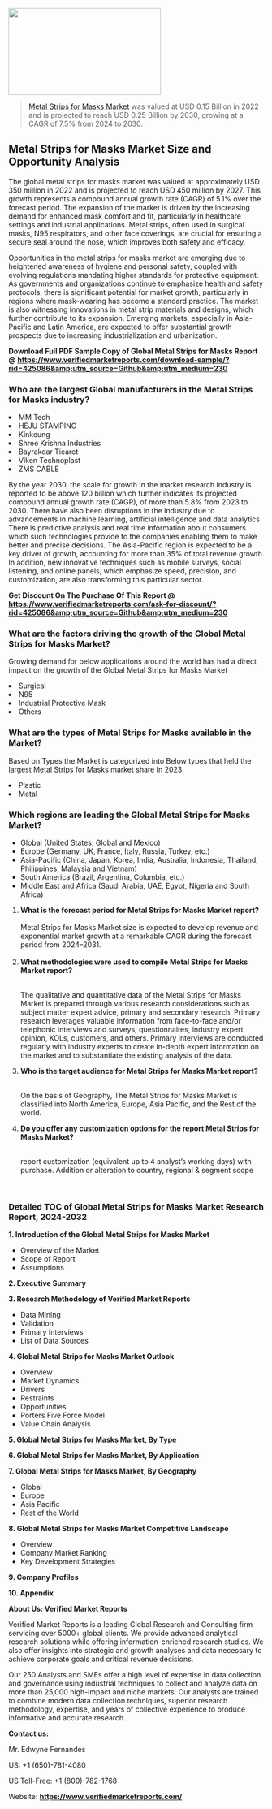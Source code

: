 <img src="https://ffe5etoiles.com/wp-content/uploads/2024/12/MST1-300x171.png" alt="" width="300" height="171" class="alignnone size-medium wp-image-20088" /><blockquote><p><p><a href="https://www.verifiedmarketreports.com/download-sample/?rid=425086&utm_source=Github&utm_medium=230" target="_blank">Metal Strips for Masks Market</a> was valued at USD 0.15 Billion in 2022 and is projected to reach USD 0.25 Billion by 2030, growing at a CAGR of 7.5% from 2024 to 2030.</p></blockquote><p><h2>Metal Strips for Masks Market Size and Opportunity Analysis</h2> <p>The global metal strips for masks market was valued at approximately USD 350 million in 2022 and is projected to reach USD 450 million by 2027. This growth represents a compound annual growth rate (CAGR) of 5.1% over the forecast period. The expansion of the market is driven by the increasing demand for enhanced mask comfort and fit, particularly in healthcare settings and industrial applications. Metal strips, often used in surgical masks, N95 respirators, and other face coverings, are crucial for ensuring a secure seal around the nose, which improves both safety and efficacy.</p> <p>Opportunities in the metal strips for masks market are emerging due to heightened awareness of hygiene and personal safety, coupled with evolving regulations mandating higher standards for protective equipment. As governments and organizations continue to emphasize health and safety protocols, there is significant potential for market growth, particularly in regions where mask-wearing has become a standard practice. The market is also witnessing innovations in metal strip materials and designs, which further contribute to its expansion. Emerging markets, especially in Asia-Pacific and Latin America, are expected to offer substantial growth prospects due to increasing industrialization and urbanization.</p> </p><p class=""><strong>Download Full PDF Sample Copy of Global Metal Strips for Masks Report @ <a href="https://www.verifiedmarketreports.com/download-sample/?rid=425086&amp;utm_source=Github&amp;utm_medium=230" target="_blank">https://www.verifiedmarketreports.com/download-sample/?rid=425086&amp;utm_source=Github&amp;utm_medium=230</a></strong></p><h3 id="" class="">Who are the largest Global manufacturers in the Metal Strips for Masks industry?</h3><p><li>MM Tech</li><li> HEJU STAMPING</li><li> Kinkeung</li><li> Shree Krishna Industries</li><li> Bayrakdar Ticaret</li><li> Viken Technoplast</li><li> ZMS CABLE</li></p><div class=""><div class="" dir="" data-message-author-role="" data-message-id="" data-message-model-slug=""><div class=""><div class=""><div class=""><div class="" dir="" data-message-author-role="" data-message-id="" data-message-model-slug=""><div class=""><div class=""><p>By the year 2030, the scale for growth in the market research industry is reported to be above 120 billion which further indicates its projected compound annual growth rate (CAGR), of more than 5.8% from 2023 to 2030. There have also been disruptions in the industry due to advancements in machine learning, artificial intelligence and data analytics There is predictive analysis and real time information about consumers which such technologies provide to the companies enabling them to make better and precise decisions. The Asia-Pacific region is expected to be a key driver of growth, accounting for more than 35% of total revenue growth. In addition, new innovative techniques such as mobile surveys, social listening, and online panels, which emphasize speed, precision, and customization, are also transforming this particular sector.</p><p><strong>Get Discount On The Purchase Of This Report @&nbsp; <a href="https://www.verifiedmarketreports.com/ask-for-discount/?rid=425086&amp;utm_source=Github&amp;utm_medium=230" target="_blank">https://www.verifiedmarketreports.com/ask-for-discount/?rid=425086&amp;utm_source=Github&amp;utm_medium=230</a></strong></p></div></div></div></div></div></div></div></div><h3 id="" class="">What are the factors driving the growth of the Global Metal Strips for Masks Market?</h3><p id="" class="">Growing demand for below applications around the world has had a direct impact on the growth of the Global Metal Strips for Masks Market</p><p id="" class=""><li>Surgical</li><li> N95</li><li> Industrial Protective Mask</li><li> Others</li></p><h3 id="" class="">What are the types of Metal Strips for Masks available in the Market?</h3><p id="" class="">Based on Types the Market is categorized into Below types that held the largest Metal Strips for Masks market share In 2023.</p><p id="" class=""><li>Plastic</li><li> Metal</li></p><h3 id="" class="">Which regions are leading the Global Metal Strips for Masks Market?</h3><ul><li>Global (United States, Global and Mexico)</li><li>Europe (Germany, UK, France, Italy, Russia, Turkey, etc.)</li><li>Asia-Pacific (China, Japan, Korea, India, Australia, Indonesia, Thailand, Philippines, Malaysia and Vietnam)</li><li>South America (Brazil, Argentina, Columbia, etc.)</li><li>Middle East and Africa (Saudi Arabia, UAE, Egypt, Nigeria and South Africa)</li></ul><p><ol><li><strong>What is the forecast period for Metal Strips for Masks Market report?<br /></strong><br /><span data-sheets-root="1" data-sheets-value="{&quot;1&quot;:2,&quot;2&quot;:&quot;XXXX size is expected to develop revenue and exponential market growth at a remarkable CAGR during the forecast period from 2024&ndash;2030.&quot;}" data-sheets-userformat="{&quot;2&quot;:12674,&quot;4&quot;:{&quot;1&quot;:2,&quot;2&quot;:16776960},&quot;10&quot;:2,&quot;11&quot;:0,&quot;15&quot;:&quot;Arial&quot;,&quot;16&quot;:12}">Metal Strips for Masks Market size is expected to develop revenue and exponential market growth at a remarkable CAGR during the forecast period from 2024&ndash;2031.</span><br /><br /></li><li><strong>What methodologies were used to compile Metal Strips for Masks Market report?<br /><br /></strong><p>The qualitative and quantitative data of the&nbsp;Metal Strips for Masks Market is prepared through various research considerations such as subject matter expert advice, primary and secondary research. Primary research leverages valuable information from face-to-face and/or telephonic interviews and surveys, questionnaires, industry expert opinion, KOLs, customers, and others. Primary interviews are conducted regularly with industry experts to create in-depth expert information on the market and to substantiate the existing analysis of the data.&nbsp;</p></li><li><strong>Who is the target audience for Metal Strips for Masks Market report?<br /><br /></strong><p>On the basis of Geography, The&nbsp;Metal Strips for Masks Market is classified into North America, Europe, Asia Pacific, and the Rest of the world.</p></li><li><strong>Do you offer any customization options for the report Metal Strips for Masks Market?<br /><br /></strong><p>report customization (equivalent up to 4 analyst&rsquo;s working days) with purchase. Addition or alteration to country, regional &amp; segment scope</p><p>&nbsp;</p></li></ol></p><h3 id="" class="">Detailed TOC of Global Metal Strips for Masks Market Research Report, 2024-2032</h3><p id="" class=""><strong>1. Introduction of the Global Metal Strips for Masks Market</strong></p><ul><li>Overview of the Market</li><li>Scope of Report</li><li>Assumptions</li></ul><p id="" class=""><strong>2. Executive Summary</strong></p><p id="" class=""><strong>3. Research Methodology of&nbsp;Verified Market Reports</strong></p><ul><li>Data Mining</li><li>Validation</li><li>Primary Interviews</li><li>List of Data Sources</li></ul><p id="" class=""><strong>4. Global Metal Strips for Masks Market Outlook</strong></p><ul><li>Overview</li><li>Market Dynamics</li><li>Drivers</li><li>Restraints</li><li>Opportunities</li><li>Porters Five Force Model</li><li>Value Chain Analysis</li></ul><p id="" class=""><strong>5. Global Metal Strips for Masks Market, By&nbsp;Type</strong></p><p id="" class=""><strong>6. Global Metal Strips for Masks Market, By Application</strong></p><p id="" class=""><strong>7. Global Metal Strips for Masks Market, By Geography</strong></p><ul><li>Global</li><li>Europe</li><li>Asia Pacific</li><li>Rest of the World</li></ul><p id="" class=""><strong>8. Global Metal Strips for Masks Market Competitive Landscape</strong></p><ul><li>Overview</li><li>Company Market Ranking</li><li>Key Development Strategies</li></ul><p id="" class=""><strong>9. Company Profiles</strong></p><p id="" class=""><strong>10. Appendix</strong></p><p id="" class=""><strong>About Us: Verified Market Reports</strong></p><p id="" class="">Verified Market Reports is a leading Global Research and Consulting firm servicing over 5000+ global clients. We provide advanced analytical research solutions while offering information-enriched research studies. We also offer insights into strategic and growth analyses and data necessary to achieve corporate goals and critical revenue decisions.</p><p id="" class="">Our 250 Analysts and SMEs offer a high level of expertise in data collection and governance using industrial techniques to collect and analyze data on more than 25,000 high-impact and niche markets. Our analysts are trained to combine modern data collection techniques, superior research methodology, expertise, and years of collective experience to produce informative and accurate research.</p><p id="" class=""><strong>Contact us:</strong></p><p id="" class="">Mr. Edwyne Fernandes</p><p id="" class="">US: +1 (650)-781-4080</p><p id="" class="">US Toll-Free: +1 (800)-782-1768</p><p id="" class="">Website: <a target="" data-test-app-aware-link=""><strong>https://www.verifiedmarketreports.com/</strong></a></p>
